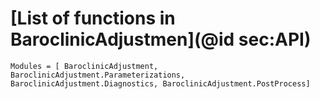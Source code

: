 # [List of functions in BaroclinicAdjustmen](@id sec:API)

```@autodocs
Modules = [ BaroclinicAdjustment, BaroclinicAdjustment.Parameterizations, BaroclinicAdjustment.Diagnostics, BaroclinicAdjustment.PostProcess]
```